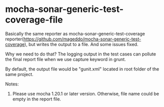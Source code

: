 # mocha-sonar-generic-test-coverage-file
Basically the same reporter as mocha-sonar-generic-test-coverage reporter(https://github.com/mageddo/mocha-sonar-generic-test-coverage), but writes the output to a file. And some issues fixed.

Why we need to do that? The logging output in the test cases can pollute the final report file when we use capture keyword in grunt.

By default, the output file would be "gunit.xml" located in root folder of the same project.

Notes:
1. Please use mocha 1.20.1 or later version. Otherwise, file name could be empty in the report file.
